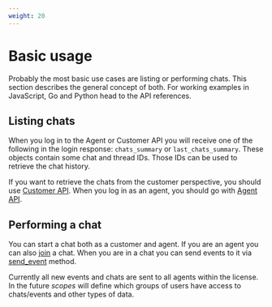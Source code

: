 ```yaml
---
weight: 20
---
```


# Basic usage 

Probably the most basic use cases are listing or performing chats. This section describes the general concept of both. For working examples in JavaScript, Go and Python head to the API references.

## Listing chats

When you log in to the Agent or Customer API you will receive one of the following in the login response: `chats_summary` or `last_chats_summary`. These objects contain some chat and thread IDs. Those IDs can be used to retrieve the chat history.

If you want to retrieve the chats from the customer perspective, you should use [Customer API](./customer-api/api-reference/). When you log in as an agent, you should go with [Agent API](./agent-api/api-reference/).

## Performing a chat

You can start a chat both as a customer and agent. If you are an agent you can also [join](../agent-api/api-reference/#join-chat) a chat. When you are in a chat you can send events to it via [send_event](../agent-api/api-reference/#send-event) method.

Currently all new events and chats are sent to all agents within the license. In the future *scopes* will define which groups of users have access to chats/events and other types of data.